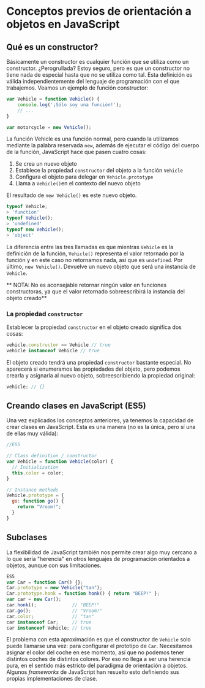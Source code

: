 # Conceptos previos de orientación a objetos en JavaScript

## Qué es un constructor?
Básicamente un constructor es cualquier función que se utiliza como un constructor. ¿Perogrullada? Estoy seguro, pero es que un constructor no tiene nada de especial hasta que no se utiliza como tal. Esta definición es válida independientemente del lenguaje de programación con el que trabajemos. Veamos un ejemplo de función constructor:

```javascript
var Vehicle = function Vehicle() {
    console.log('¡Sólo soy una función!');
    // ...
}

var motorcycle = new Vehicle();
```

La función Vehicle es una función normal, pero cuando la utilizamos mediante la palabra reservada `new`, además de ejecutar el código del cuerpo de la función, JavaScript hace que pasen cuatro cosas:

1. Se crea un nuevo objeto
2. Establece la propiedad `constructor` del objeto a la función `Vehicle`
3. Configura el objeto para delegar en `Vehicle.prototype`
4. Llama a `Vehicle()`en el contexto del nuevo objeto

El resultado de `new Vehicle()` es este nuevo objeto.

```javascript
typeof Vehicle;
> 'function'
typeof Vehicle();
> 'undefined'
typeof new Vehicle();
> 'object'
```
La diferencia entre las tres llamadas es que mientras `Vehicle` es la definición de la función, `Vehicle()` representa el valor retornado por la función y en este caso no retornamos nada, así que es `undefined`. Por último, `new Vehicle()`. Devuelve un nuevo objeto que será una instancia de `Vehicle`.

** NOTA: No es aconsejable retornar ningún valor en funciones constructoras, ya que el valor retornado sobreescribirá la instancia del objeto creado**

### La propiedad `constructor`
Establecer la propiedad `constructor` en el objeto creado significa dos cosas:

```javascript
vehicle.constructor == Vehicle // true
vehicle instanceof Vehicle // true
```

El objeto creado tendrá una propiedad `constructor` bastante especial. No aparecerá si enumeramos las propiedades del objeto, pero podemos crearla y asignarla al nuevo objeto, sobreescribiendo la propiedad original:

```javascript
vehicle; // {}

```


## Creando clases en JavaScript (ES5)
Una vez explicados los conceptos anteriores, ya tenemos la capacidad de crear clases en JavaScript. Esta es una manera (no es la única, pero sí una de ellas muy válida):

```javascript
//ES5

// Class definition / constructor
var Vehicle = function Vehicle(color) {
  // Initialization
  this.color = color;
}

// Instance methods
Vehicle.prototype = {
  go: function go() {
    return "Vroom!";
  }
}
```

## Subclases
La flexibilidad de JavaScript también nos permite crear algo muy cercano a lo que sería "herencia" en otros lenguajes de programación orientados a objetos, aunque con sus limitaciones.

```javascript
ES5
var Car = function Car() {};
Car.prototype = new Vehicle("tan");
Car.prototype.honk = function honk() { return "BEEP!" };
var car = new Car();
car.honk();             // "BEEP!"
car.go();               // "Vroom!"
car.color;              // "tan"
car instanceof Car;     // true
car instanceof Vehicle; // true
```
El problema con esta aproximación es que el constructor de `Vehicle` solo puede llamarse una vez: para configurar el prototipo de `Car`. Necesitamos asignar el color del coche en ese momento, así que no podemos tener distintos coches de distintos colores. Por eso no llega a ser una herencia pura, en el sentido más estricto del paradigma de orientación a objetos. Algunos *frameworks* de JavaScript han resuelto esto definiendo sus propias implementaciones de clase.